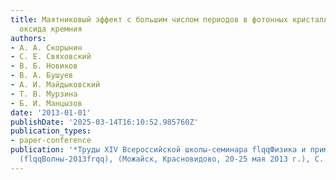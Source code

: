 ```yaml
---
title: Маятниковый эффект с большим числом периодов в фотонных кристаллах из пористого
  оксида кремния
authors:
- А. А. Скорынин
- С. Е. Свяховский
- В. Б. Новиков
- В. А. Бушуев
- А. И. Майдыковский
- Т. В. Мурзина
- Б. И. Манцызов
date: '2013-01-01'
publishDate: '2025-03-14T16:10:52.985760Z'
publication_types:
- paper-conference
publication: '*Труды XIV Всероссийской школы-семинара flqqФизика и применение микроволнfrqq
  (flqqВолны-2013frqq), (Можайск, Красновидово, 20-25 мая 2013 г.), С. 24-25*'
---
```

